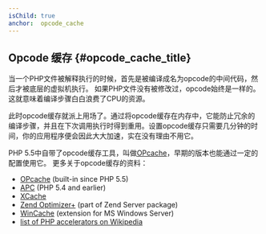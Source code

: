 ```yaml
---
isChild: true
anchor:  opcode_cache
---
```


## Opcode 缓存 {#opcode_cache_title}

当一个PHP文件被解释执行的时候，首先是被编译成名为opcode的中间代码，然后才被底层的虚拟机执行。
如果PHP文件没有被修改过，opcode始终是一样的。这就意味着编译步骤白白浪费了CPU的资源。

此时opcode缓存就派上用场了。通过将opcode缓存在内存中，它能防止冗余的编译步骤，并且在下次调用执行时得到重用。设置opcode缓存只需要几分钟的时间，你的应用程序便会因此大大加速，实在没有理由不用它。

PHP 5.5中自带了opcode缓存工具，叫做[OPcache][opcache-book]，早期的版本也能通过一定的配置使用它。
更多关于opcode缓存的资料：
* [OPcache][opcache-book] (built-in since PHP 5.5)
* [APC] (PHP 5.4 and earlier)
* [XCache]
* [Zend Optimizer+] (part of Zend Server package)
* [WinCache] (extension for MS Windows Server)
* [list of PHP accelerators on Wikipedia][PHP_accelerators]


[opcache-book]: http://php.net/book.opcache
[APC]: http://php.net/book.apc
[XCache]: http://xcache.lighttpd.net/
[Zend Optimizer+]: http://www.zend.com/products/server/
[WinCache]: http://www.iis.net/download/wincacheforphp
[PHP_accelerators]: http://en.wikipedia.org/wiki/List_of_PHP_accelerators
